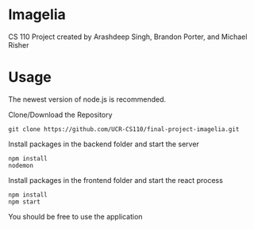 # Imagelia

CS 110 Project created by Arashdeep Singh, Brandon Porter, and Michael Risher


# Usage

The newest version of node.js  is recommended. 

Clone/Download the Repository
```
git clone https://github.com/UCR-CS110/final-project-imagelia.git
```

Install packages in the backend folder and start the server
```
npm install
nodemon
```
Install packages in the frontend folder and start the react process
```
npm install
npm start
```
You should be free to use the application
